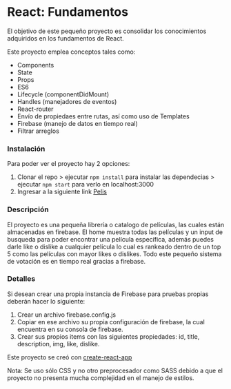 # React: Fundamentos

El objetivo de este pequeño proyecto es consolidar los conocimientos adquiridos en los fundamentos de React.

Este proyecto emplea conceptos tales como:

* Components
* State
* Props
* ES6
* Lifecycle (componentDidMount)
* Handles (manejadores de eventos)
* React-router
* Envío de propiedaes entre rutas, así como uso de Templates
* Firebase (manejo de datos en tiempo real)
* Filtrar arreglos

### Instalación

Para poder ver el proyecto hay 2 opciones:

1. Clonar el repo > ejecutar `npm install` para instalar las dependecias > ejecutar `npm start` para verlo en localhost:3000
2. Ingresar a la siguiente link [Pelis](https://google.com)

### Descripción

El proyecto es una pequeña librería o catalogo de películas, las cuales están almacenadas en firebase. El home muestra todas las películas y un input de busqueda
para poder encontrar una película específica, además puedes darle like o dislike a cualquier película lo cual es rankeado dentro de un top 5 como las películas
con mayor likes o dislikes. Todo este pequeño sistema de votación es en tiempo real gracias a firebase.

### Detalles

Si desean crear una propia instancia de Firebase para pruebas propias deberán hacer lo siguiente:

1. Crear un archivo firebase.config.js
2. Copiar en ese archivo su propia configuración de firebase, la cual encuentra en su consola de firebase.
3. Crear sus propios items con las siguientes propiedades: id, title, description, img, like, dislike.

Este proyecto se creó con [create-react-app](https://github.com/facebookincubator/create-react-app)

Nota: Se uso sólo CSS y no otro preprocesador como SASS debido a que el proyecto no presenta mucha complejidad en el manejo de estilos.


